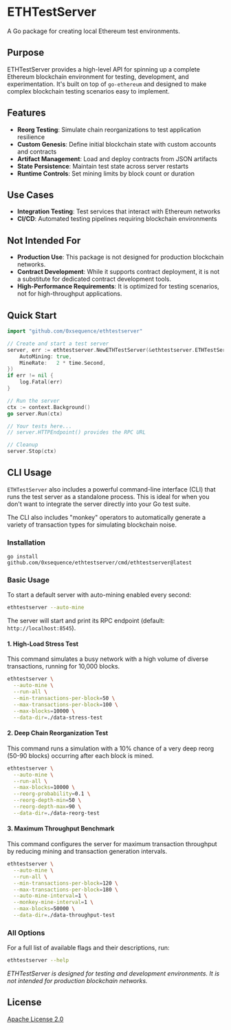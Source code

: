 # ETHTestServer

A Go package for creating local Ethereum test environments.

## Purpose

ETHTestServer provides a high-level API for spinning up a complete Ethereum
blockchain environment for testing, development, and experimentation.  It's
built on top of `go-ethereum` and designed to make complex blockchain testing
scenarios easy to implement.

## Features

- **Reorg Testing**: Simulate chain reorganizations to test application
  resilience
- **Custom Genesis**: Define initial blockchain state with custom accounts and
  contracts
- **Artifact Management**: Load and deploy contracts from JSON artifacts
- **State Persistence**: Maintain test state across server restarts
- **Runtime Controls**: Set mining limits by block count or duration

## Use Cases

- **Integration Testing**: Test services that interact with Ethereum networks
- **CI/CD**: Automated testing pipelines requiring blockchain environments

## Not Intended For

- **Production Use**: This package is not designed for production blockchain
  networks.
- **Contract Development**: While it supports contract deployment, it is not a
  substitute for dedicated contract development tools.
- **High-Performance Requirements**: It is optimized for testing scenarios, not
  for high-throughput applications.

## Quick Start

```go
import "github.com/0xsequence/ethtestserver"

// Create and start a test server
server, err := ethtestserver.NewETHTestServer(&ethtestserver.ETHTestServerConfig{
    AutoMining: true,
    MineRate:   2 * time.Second,
})
if err != nil {
    log.Fatal(err)
}

// Run the server
ctx := context.Background()
go server.Run(ctx)

// Your tests here...
// server.HTTPEndpoint() provides the RPC URL

// Cleanup
server.Stop(ctx)
```

## CLI Usage

`ETHTestServer` also includes a powerful command-line interface (CLI) that runs
the test server as a standalone process. This is ideal for when you don't want
to integrate the server directly into your Go test suite.

The CLI also includes "monkey" operators to automatically generate a variety of
transaction types for simulating blockchain noise.

### Installation

```
go install github.com/0xsequence/ethtestserver/cmd/ethtestserver@latest
```

### Basic Usage

To start a default server with auto-mining enabled every second:

```sh
ethtestserver --auto-mine
```

The server will start and print its RPC endpoint (default:
`http://localhost:8545`).

#### 1. High-Load Stress Test

This command simulates a busy network with a high volume of diverse
transactions, running for 10,000 blocks.

```sh
ethtestserver \
  --auto-mine \
  --run-all \
  --min-transactions-per-block=50 \
  --max-transactions-per-block=100 \
  --max-blocks=10000 \
  --data-dir=./data-stress-test
```

#### 2. Deep Chain Reorganization Test

This command runs a simulation with a 10% chance of a very deep reorg (50-90
blocks) occurring after each block is mined.

```sh
ethtestserver \
  --auto-mine \
  --run-all \
  --max-blocks=10000 \
  --reorg-probability=0.1 \
  --reorg-depth-min=50 \
  --reorg-depth-max=90 \
  --data-dir=./data-reorg-test
```

#### 3. Maximum Throughput Benchmark

This command configures the server for maximum transaction throughput by
reducing mining and transaction generation intervals.

```sh
ethtestserver \
  --auto-mine \
  --run-all \
  --min-transactions-per-block=120 \
  --max-transactions-per-block=180 \
  --auto-mine-interval=1 \
  --monkey-mine-interval=1 \
  --max-blocks=50000 \
  --data-dir=./data-throughput-test
```

### All Options

For a full list of available flags and their descriptions, run:

```sh
ethtestserver --help
```

*ETHTestServer is designed for testing and development environments. It is not
intended for production blockchain networks.*

## License

[Apache License 2.0](https://www.apache.org/licenses/LICENSE-2.0)
